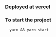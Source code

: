 ### Deployed at [vercel](https://mansion-frontend.vercel.app/) 

### To start the project

      yarn && yarn start
     
